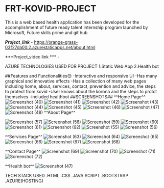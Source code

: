 # FRT-KOVID-PROJECT
This is a web based  health application has been developed for the accomplishment of future ready talent internship program launched by Microsoft, Future skills prime and git hub

***Project_link*** - https://orange-grass-03f27da00.2.azurestaticapps.net/about.html

***Project_video link *** -

AZURE TECHNOLOGIES USED FOR PROJECT
1.Static Web App
2.Health bot

##Features and Functionalities😊
-Interactive and responsive UI
-Has many graphical and innovative effects
-Has a collection of many web pages including home, about, services, contact, prevention and advice, the steps to protect from kovid
-User knows about the korona and the steps to protct themselves
-included healthbot
##SCREENSHOTS##
^^Home Page^^
![Screenshot (40)](https://user-images.githubusercontent.com/116490802/211469300-1837f56f-cc36-4ce3-8b4d-bad0fa6d6b9e.png)
![Screenshot (41)](https://user-images.githubusercontent.com/116490802/211469331-47058179-b801-4bad-be0d-c1e1106c15e4.png)
![Screenshot (42)](https://user-images.githubusercontent.com/116490802/211469336-afcc34ef-adce-49b4-9504-0845e063497a.png)
![Screenshot (43)](https://user-images.githubusercontent.com/116490802/211469339-8b31dbb1-3f6f-42c9-811e-4b3db312ef9b.png)
![Screenshot (44)](https://user-images.githubusercontent.com/116490802/211469344-d25375b2-1e48-4a8d-ad14-4d64b6318c69.png)
![Screenshot (45)](https://user-images.githubusercontent.com/116490802/211469347-0191db94-fc93-4fe8-aeff-46bd2f67297e.png)
![Screenshot (46)](https://user-images.githubusercontent.com/116490802/211469356-f262b54b-f940-40ef-a784-10affa80f92a.png)
![Screenshot (47)](https://user-images.githubusercontent.com/116490802/211469364-d2797816-c03f-4aab-b916-4d7279317e84.png)
![Screenshot (48)](https://user-images.githubusercontent.com/116490802/211469366-5f6187a0-1494-44ee-9e85-d82b4f903b97.png)
^^About Page^^

![Screenshot (57)](https://user-images.githubusercontent.com/116490802/211469526-3621f7e8-9c5d-4f09-b3f5-dfe9e5208236.png)
![Screenshot (58)](https://user-images.githubusercontent.com/116490802/211469567-4d808df6-81a5-4491-ab48-6de0713fb418.png)
![Screenshot (59)](https://user-images.githubusercontent.com/116490802/211469579-cc936735-7ccf-489b-8b77-d984b347f0cc.png)
![Screenshot (60)](https://user-images.githubusercontent.com/116490802/211469599-4a29d8e6-a2c3-4e07-b180-5d6c763daa7f.png)
![Screenshot (61)](https://user-images.githubusercontent.com/116490802/211469605-8603e7d7-1803-46ff-9880-283fdbf1db9b.png)
![Screenshot (62)](https://user-images.githubusercontent.com/116490802/211469607-871c6791-327e-4a64-ba5e-c4d09f1a947f.png)
![Screenshot (55)](https://user-images.githubusercontent.com/116490802/211469637-c0d49ae3-7933-4346-b813-57b261ae6a20.png)
![Screenshot (56)](https://user-images.githubusercontent.com/116490802/211469639-ecc9b533-58e9-4730-92c3-6a24f02218c7.png)

^^Services Page^^
![Screenshot (63)](https://user-images.githubusercontent.com/116490802/211470093-d91e16dc-1afa-4bb9-97f9-3ad233f157de.png)
![Screenshot (64)](https://user-images.githubusercontent.com/116490802/211470098-443e0cfb-ad00-446d-82ce-5fc7cb8a8fe1.png)
![Screenshot (65)](https://user-images.githubusercontent.com/116490802/211470101-f83ce884-ead6-498c-83f3-c3e3db7404bb.png)
![Screenshot (66)](https://user-images.githubusercontent.com/116490802/211470106-92970841-208c-4176-b84b-a1775a3d6ddd.png)
![Screenshot (67)](https://user-images.githubusercontent.com/116490802/211470111-3c9e8987-b1cc-45a7-8209-3bd4f356cbaf.png)
![Screenshot (68)](https://user-images.githubusercontent.com/116490802/211470114-3cc3902c-ed92-408b-a665-a72713966dc9.png)

^^Contact Page^^
![Screenshot (69)](https://user-images.githubusercontent.com/116490802/211470359-9cb746ec-0b71-4f86-bafa-166225c02fcc.png)
![Screenshot (70)](https://user-images.githubusercontent.com/116490802/211470372-ca405ca3-8444-4b3d-aed6-ebce10a12ba4.png)
![Screenshot (71)](https://user-images.githubusercontent.com/116490802/211470374-751eddf4-4e4f-4b2e-a155-59a07c9a13c8.png)
![Screenshot (72)](https://user-images.githubusercontent.com/116490802/211470379-f10860fa-d7bf-4051-b3a8-0587e8e7a1e4.png)

^^Health bot^^
![Screenshot (47)](https://user-images.githubusercontent.com/116490802/211470578-c0d5cfc0-cd28-4144-a8c2-4487c60fb591.png)

TECH STACK USED
.HTML
.CSS
.JAVA SCRIPT
.BOOTSTRAP
.AZURE(HOSTING)



